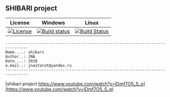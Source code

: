 SHIBARI project
---

| License | Windows | Linux |
| ------- |  ----------- | ------ |
| [![License](https://img.shields.io/badge/license-BSD3-blue.svg)](https://github.com/jnastarot/enma_pe/blob/master/LICENSE) | [![Build status](https://ci.appveyor.com/api/projects/status/xyab2hakbbbou9a0?svg=true)](https://ci.appveyor.com/project/jnastarot/shibari) | [![Build Status](https://travis-ci.org/jnastarot/shibari.svg?branch=master)](https://travis-ci.org/jnastarot/shibari) |


```
--------------------------------------------------------------------------------
Name....: shibari
Author..: JNA
Date....: 2018
e.mail..: jnastarot@yandex.ru
--------------------------------------------------------------------------------
```

[shibari project https://www.youtube.com/watch?v=IDmf7O5_S_g](https://www.youtube.com/watch?v=IDmf7O5_S_g)
